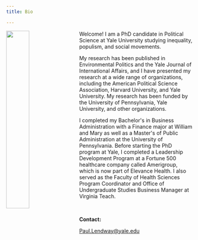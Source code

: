 ```yaml
---
title: Bio

---
```




<img src = "https://user-images.githubusercontent.com/78934389/225464302-2958248d-1aac-461f-9344-d5c223d2a7e2.jpeg" width = "35%" height = "35%" style = "float:left; margin-right:20px" >




Welcome! I am a PhD candidate in Political Science at Yale University studying inequality, populism, and social movements. 


My research has been published in Environmental Politics and the Yale Journal of International Affairs, and I have presented my research at a wide range of organizations, including the American Political Science Association,  Harvard University, and Yale University. My research has been funded by the University of Pennsylvania, Yale University, and other organizations.

I completed my Bachelor's in Business Administration with a Finance major at William and Mary as well as a Master's of Public Administration at the University of Pennsylvania. Before starting the PhD program at Yale, I completed a Leadership Development Program at a Fortune 500 healthcare company called Amerigroup, which is now part of Elevance Health. I also served as the Faculty of Health Sciences Program Coordinator and Office of Undergraduate Studies Business Manager at Virginia Teach. 



 &nbsp;
 
**Contact:**

Paul.Lendway@yale.edu




 &nbsp;
 




